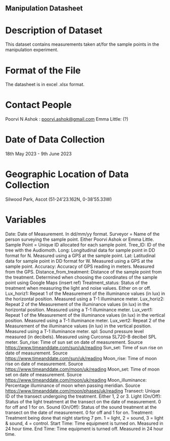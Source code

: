 ## Manipulation Datasheet 

# Description of Dataset
This dataset contains measurements taken at/for the sample points in the manipulation experiment. 

# Format of the File
The datasheet is in excel .xlsx format.

# Contact People
Poorvi N Ashok : poorvi.ashok@gmail.com
Emma Little: (?)

# Date of Data Collection
18th May 2023  - 9th June 2023

# Geographic Location of Data Collection
Silwood Park, Ascot (51-24’23.162N, 0-38’55.33W)

# Variables 
Date: Date of Measurement. In dd/mm/yy format.
Surveyor  = Name of the person surveying the sample point. Either Poorvi Ashok or Emma Little.
Sample Point = Unique ID allocated for each sample point.
Tree_ID: ID of the tree with the Audiomoth.
Long: Longitudinal data for sample point in DD format for N. Measured using a GPS at the sample point.
Lat: Latitudinal data for sample point in DD format for W. Measured using a GPS at the sample point.
Accuracy: Accuracy of GPS reading in meters. Measured from the GPS.
Distance_from_treatment: Distance of the sample point from the treatment. Determined when choosing the coordinates of the sample point using Google Maps (insert ref)
Treatment_status: Status of the treatment when measuring the light and noise values. Either on or off. 
Lux_horiz1: Repeat 1 of the Measurement of the illuminance values (in lux) in the horizontal position. Measured using a T-1 illuminance meter.
Lux_horiz2: Repeat 2 of the Measurement of the illuminance values (in lux) in the horizontal position. Measured using a T-1 illuminance meter.
Lux_vert1: Repeat 1 of the Measurement of the illuminance values (in lux) in the vertical position. Measured using a T-1 illuminance meter.
Lux_vert2: Repeat 2 of the Measurement of the illuminance values (in lux) in the vertical position. Measured using a T-1 illuminance meter.
spl: Sound pressure level measured (in decibels). Measured using Curconsa ‎SL720-B decibel SPL meter. 
Sun_rise: Time of sun set on date of measurement. Source https://www.timeanddate.com/sun/uk/reading
Sun_set: Time of sun rise on date of measurement. Source https://www.timeanddate.com/sun/uk/reading
Moon_rise: Time of moon rise on date of measurement. Source https://www.timeanddate.com/moon/uk/reading
Moon_set: Time of moon set on date of measurement. Source https://www.timeanddate.com/moon/uk/reading
Moon_illuminance: Percentage illuminance of moon when passing meridian. Source https://www.timeanddate.com/moon/phases/uk/reading
Transect: Unique ID of the transect undergoing the treatment. Either 1, 2 or 3. 
Light (On/Off): Status of the light treatment at the transect on the date of measurement. 0 for off and 1 for on. 
Sound (On/Off): Status of the sound treatment at the transect on the date of measurement. 0 for off and 1 for on.
Treatment: Treatment being done that night starting 7 pm. 1 = light, 2 = sound, 3 = light & sound, 4 = control.
Start Time: Time equipment is turned on. Measured in 24 hour time.
End Time: Time equipment is turned off. Measured in 24 hour time.

